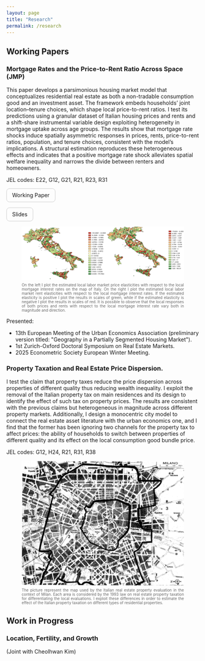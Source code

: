 ```yaml
---
layout: page
title: "Research"
permalink: /research
---
```


<link rel="stylesheet" href="/assets/css/override.css">

## Working Papers

### Mortgage Rates and the Price-to-Rent Ratio Across Space (JMP)

This paper develops a parsimonious housing market model that conceptualizes residential real estate as both a non-tradable consumption good and an investment asset. The framework embeds households’ joint location–tenure choices, which shape local price-to-rent ratios. I test its predictions using a granular dataset of Italian housing prices and rents and a shift-share instrumental variable design exploiting heterogeneity in mortgage uptake across age groups. The results show that mortgage rate shocks induce spatially asymmetric responses in prices, rents, price-to-rent ratios, population, and tenure choices, consistent with the model’s implications. A structural estimation reproduces these heterogeneous effects and indicates that a positive mortgage rate shock alleviates spatial welfare inequality and narrows the divide between renters and homeowners.

JEL codes: E22, G12, G21, R21, R23, R31

<a href="/assets/files/AlbertoNasi_JMP.pdf" 
   target="_blank" rel="noopener" 
     style="display:inline-block; padding:0.6em 1em; border-radius:8px; text-decoration:none; border:1px solid #ccc;">
   Working Paper
</a>

<a href="/assets/files/AlbertoNasi_JMP_Slides.pdf" 
   target="_blank" rel="noopener" 
     style="display:inline-block; padding:0.6em 1em; border-radius:8px; text-decoration:none; border:1px solid #ccc;">
   Slides
</a>

<figure>
  <img src="/assets/images/PriceandRentMaps.png" alt="Price and Rent Elasticities" width="900">
  <figcaption style="font-size: 0.7em; color: #666; text-align: justify; margin-top: 0.5em;">
  On the left I plot the estimated local labor market price elasticities with respect to the local mortgage interest rates on the map of Italy. On the right I plot the estimated local labor market rent elasticities with respect to the local mortgage interest rates. If the estimated elasticity is positive I plot the results in scales of green, while if the estimated elasticity is negative I plot the results in scales of red. It is possible to observe that the local responses of both prices and rents with respect to the local mortgage interest rate vary both in magnitude and direction.</figcaption>
</figure>  

        
  
Presented:
- 13th European Meeting of the Urban Economics Association (preliminary version titled: "Geography in a Partially Segmented Housing Market").
- 1st Zurich-Oxford Doctoral Symposium on Real Estate Markets.
- 2025 Econometric Society European Winter Meeting.

### Property Taxation and Real Estate Price Dispersion.

I test the claim that property taxes reduce the price dispersion across properties of different quality thus reducing wealth inequality. I exploit the removal of the Italian property tax on main residences and its design to identify the effect of such tax on property prices. The results are consistent with the previous claims but heterogeneous in magnitude across different property markets. Additionally, I design a monocentric city model to connect the real estate asset literature with the urban economics one, and I find that the former has been ignoring two channels for the property tax to affect prices: the ability of households to switch between properties of different quality and its effect on the local consumption good bundle price.				

JEL codes: G12, H24, R21, R31, R38

<figure>
  <img src="/assets/images/MilanMap.jpg" alt="Milan Fiscal Map" width="500" style="display: block; margin: 0 auto;">
  <figcaption style="font-size: 0.7em; color: #666; text-align: justify; margin-top: 0.5em;">
  The picture represent the map used by the Italian real estate property evaluation in the context of Milan. Each area is considered by the 1993 law on real estate property taxation for differentiating the local evaluations. I exploit these differences in order to estimate the effect of the Italian property taxation on different types of residential properties.</figcaption>
</figure>  

## Work in Progress

### Location, Fertility, and Growth
(Joint with Cheolhwan Kim)
